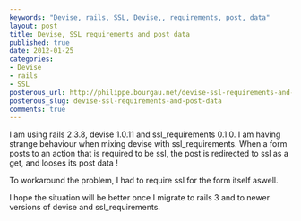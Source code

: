 ```yaml
---
keywords: "Devise, rails, SSL, Devise,, requirements, post, data"
layout: post
title: Devise, SSL requirements and post data
published: true
date: 2012-01-25
categories:
- Devise
- rails
- SSL
posterous_url: http://philippe.bourgau.net/devise-ssl-requirements-and-post-data
posterous_slug: devise-ssl-requirements-and-post-data
comments: true
---
```

<p>I am using rails 2.3.8, devise 1.0.11 and ssl_requirements 0.1.0. I am having strange behaviour when mixing devise with ssl_requirements. When a form posts to an action that is required to be ssl, the post is redirected to ssl as a get, and looses its post data !</p>
<p>To workaround the problem, I had to require ssl for the form itself aswell.</p>
<p>I hope the situation will be better once I migrate to rails 3 and to newer versions of devise and ssl_requirements.</p>
